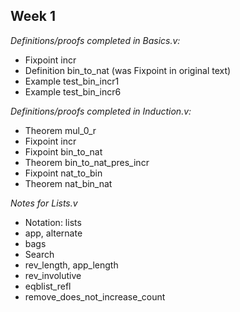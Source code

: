 ## Week 1

*Definitions/proofs completed in Basics.v:*
- Fixpoint incr
- Definition bin_to_nat (was Fixpoint in original text)
- Example test_bin_incr1
- Example test_bin_incr6

*Definitions/proofs completed in Induction.v:*
- Theorem mul_0_r
- Fixpoint incr
- Fixpoint bin_to_nat
- Theorem bin_to_nat_pres_incr
- Fixpoint nat_to_bin
- Theorem nat_bin_nat 

*Notes for Lists.v*
- Notation: lists
- app, alternate
- bags
- Search
- rev_length, app_length
- rev_involutive
- eqblist_refl
- remove_does_not_increase_count

